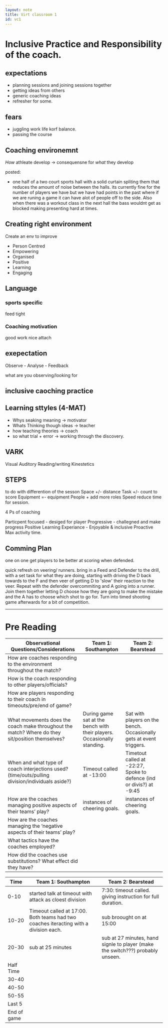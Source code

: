 ```yaml
---
layout: note
title: Virt classroom 1
id: vc1
---
```



# Inclusive Practice and Responsibility of the coach.

## expectations 

* planning sessions and joining sessions together
* getting ideas from others
* generic coaching ideas
* refresher for some.


## fears
* juggling work life korf balance.
* passing the course

## Coaching environemnt
*How* athleate develop -> consequensne for *what* they develop

posted: 
* one half of a two court sports hall with a solid curtain spliting them that reduces the amount of noise between the halls. its currently fine for the number of players we have but we have had points in the past where if we are runing a game it can have alot of people off to the side. Also when there was a workout class in the next hall the bass wouldnt get as blocked making presenting hard at times.

## Creating right environment

Create an env to improve
* Person Centred
* Empowering
* Organised
* Positive
* Learning 
* Engaging

## Language

### sports specific
feed
tight


### Coaching motivation
good work
nice attach

## exepectation

Observe - Analyse - Feedback


what are you observing/looking for

## inclusive caoching practice

## Learning sttyles (4-MAT)

- Whys seaking meaning -> motivator
- Whats  Thinking though ideas -> teacher
- how teaching theories -> coach
- so what trial + error -> working through the discovery.

## VARK

Visual
Auditory
Reading/writing
Kinestetics

## STEPS

to do with differention of the sesson
Space +/- distance
Task +/- count to score
Equipment =- equipment
People + add more roles
Speed reduce time for session.

4 Ps of coaching

Particpent focused - desiged for player
Progressive - challegned and make progress
Positive Learning Experiance - Enjoyable & inclusive
Proactive Max activity time.

## Comming Plan

one on one
get players to be better at scoring when defended.

quick refresh on veering/ runners. 
bring in a Feed and Defender to the drill, with a set task for what they are doing, 
starting with driving the D back towards to the F and then veer of getting D to 'slow' their reaction to the veer.
Repeat with the defender overcommiting and A going into a runner.
Join them together letting D choose how they are going to make the mistake and the A has to choose which shot to go for.
Turn into timed shooting game afterwards for a bit of competition.

---


# Pre Reading  

| Observational Questions/Considerations | Team 1: Southampton | Team 2: Bearstead |
|-|-|-|
|How are coaches responding to the environment throughout the match?|||
|How is the coach responding to other players/officials?|||
|How are players responding to their coach in timeouts/pre/end of game?|||
|What movements does the coach make throughout the match? Where do they sit/position themselves?|During game sat at the bench with their players. Occasionally standing.|Sat with players on the bench. Occasionally gets at event triggers.|
|When and what type of coach interjections used? (time/outs/pulling division/individuals aside?) |Timeout called at -13:00 |Timetout called at -22:27, Spoke to defence (ind or divis?) at -9:45|
|How are the coaches managing positive aspects of their teams’ play?|instances of cheering goals.|instances of cheering goals.|
|How are the coaches managing the ‘negative aspects of their teams’ play?|||
|What tactics have the coaches employed?|||
|How did the coaches use substitutions? What effect did they have?|||


| Time | Team 1: Southampton | Team 2: Bearstead |
|-|-|-|
|0-10|started talk at timeout with attack as cloest division |7:30: timeout called. giving instruction for full duration. |
|10-20|Timeout called at 17:00. Both teams had two coaches iteracting with a division each.  |sub broought on at 15:00 |
|20-30|sub at 25 minutes|sub at 27 minutes, hand signle to player (make the switch???) probably unseen.|
|Half Time|||
|30-40|||
|40-50|||
|50-55|||
|Last 5|||
|End of game|||